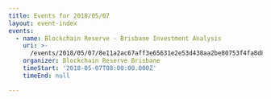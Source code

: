 ```yaml
---
title: Events for 2018/05/07
layout: event-index
events:
  - name: Blockchain Reserve - Brisbane Investment Analysis
    uri: >-
      /events/2018/05/07/8e11a2ac67aff3e65631e2e53d438aa2be80753f4fa8d88e27df8730fd70f434
    organizer: Blockchain Reserve Brisbane
    timeStart: '2018-05-07T08:00:00.000Z'
    timeEnd: null

---
```

